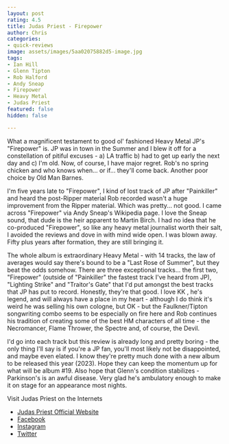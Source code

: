 ```yaml
---
layout: post
rating: 4.5
title: Judas Priest - Firepower
author: Chris
categories:
- quick-reviews
image: assets/images/5aa02075882d5-image.jpg
tags:
- Ian Hill
- Glenn Tipton
- Rob Halford
- Andy Sneap
- Firepower
- Heavy Metal
- Judas Priest
featured: false
hidden: false

---
```

What a magnificent testament to good ol' fashioned Heavy Metal JP's "Firepower" is.  JP was in town in the Summer and I blew it off for a constellation of pitiful excuses - a) LA traffic b) had to get up early the next day and c) I'm old.  Now, of course, I have major regret.  Rob's no spring chicken and who knows when... or if... they'll come back. Another poor choice by Old Man Barnes. 

I'm five years late to "Firepower", I kind of lost track of JP after "Painkiller" and heard the post-Ripper material Rob recorded wasn't a huge improvement from the Ripper material. Which was pretty... not good.   I came across "Firepower" via Andy Sneap's Wikipedia page.  I love the Sneap sound, that dude is the heir apparent to Martin Birch.  I had no idea that he co-produced "Firepower", so like any heavy metal journalist worth their salt, I avoided the reviews and dove in with mind wide open.  I was blown away.  Fifty plus years after formation, they are still bringing it. 

The whole album is extraordinary Heavy Metal - with 14 tracks, the law of averages would say there's bound to be a "Last Rose of Summer", but they beat the odds somehow.  There are three exceptional tracks... the first two, "Firepower" (outside of "Painkiller" the fastest track I've heard from JP), "Lighting Strike" and "Traitor's Gate" that I'd put amongst the best tracks that JP has put to record. Honestly, they're that good. I love KK , he's legend, and will always have a place in my heart - although I do think it's weird he was selling his own cologne, but OK - but the Faulkner/Tipton songwriting combo seems to be especially on fire here and Rob continues his tradition of creating some of the best HM characters of all time - the Necromancer, Flame Thrower, the Spectre and, of course, the Devil.  

I'd go into each track but this review is already long and pretty boring - the only thing I'll say is if you're a JP fan, you'll most likely not be disappointed, and maybe even elated.  I know they're pretty much done with a new album to be released this year (2023). Hope they can keep the momentum up for what will be album #19.  Also hope that Glenn's condition stabilizes - Parkinson's is an awful disease. Very glad he's ambulatory enough to make it on stage for an appearance most nights. 

Visit Judas Priest on the Internets

* [Judas Priest Official Website](https://www.judaspriest.com "Judas Priest Official Website")
* [Facebook](https://www.bing.com/ck/a?!&&p=75ae5ee12877c0f0JmltdHM9MTY3MzY1NDQwMCZpZ3VpZD0zY2ViN2MyYi02YWZhLTY2YjAtMmU1Mi02ZWIxNmI3ZTY3ZjUmaW5zaWQ9NTE4Mg&ptn=3&hsh=3&fclid=3ceb7c2b-6afa-66b0-2e52-6eb16b7e67f5&psq=Judas+Priest+facebook&u=a1aHR0cHM6Ly93d3cuZmFjZWJvb2suY29tL09mZmljaWFsSnVkYXNQcmllc3Qv&ntb=1 "Facebook")
* [Instagram](https://www.instagram.com/judaspriest "Instagram")
* [Twitter](https://twitter.com/judaspriest "Twitter")